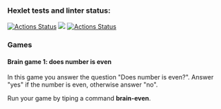 ### Hexlet tests and linter status:
[![Actions Status](https://github.com/julimalinna/frontend-project-lvl1/workflows/hexlet-check/badge.svg)](https://github.com/julimalinna/frontend-project-lvl1/actions)
<a href="https://codeclimate.com/github/codeclimate/codeclimate/maintainability"><img src="https://api.codeclimate.com/v1/badges/a99a88d28ad37a79dbf6/maintainability" /></a>
[![Actions Status](https://github.com/julimalinna/frontend-project-lvl1/workflows/Super-Linter/badge.svg)](https://github.com/julimalinna/frontend-project-lvl1/actions)
<h3>Games</h3>
<h4>Brain game 1: does number is even</h4>
<p>In this game you answer the question "Does number is even?". Answer "yes" if the number is even, otherwise answer "no".</p>
<p>Run your game by tiping a command <strong>brain-even</strong>.</p>
<script id="asciicast-381333" src="https://asciinema.org/a/381333.js" async></script>
